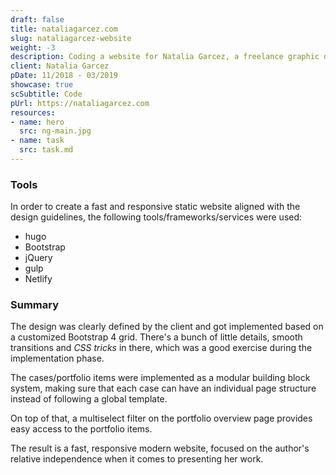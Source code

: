 ```yaml
---
draft: false
title: nataliagarcez.com
slug: nataliagarcez-website
weight: -3
description: Coding a website for Natalia Garcez, a freelance graphic designer.
client: Natalia Garcez
pDate: 11/2018 - 03/2019
showcase: true
scSubtitle: Code
pUrl: https://nataliagarcez.com
resources:
- name: hero
  src: ng-main.jpg
- name: task
  src: task.md
---
```


### Tools

In order to create a fast and responsive static website aligned with the design guidelines, the following tools/frameworks/services were used:

- hugo
- Bootstrap
- jQuery
- gulp
- Netlify

### Summary

The design was clearly defined by the client and got implemented based on a customized Bootstrap 4 grid. There's a bunch of little details, smooth transitions and _CSS tricks_ in there, which was a good exercise during the implementation phase.

The cases/portfolio items were implemented as a modular building block system, making sure that each case can have an individual page structure instead of following a global template.

On top of that, a multiselect filter on the portfolio overview page provides easy access to the portfolio items.

The result is a fast, responsive modern website, focused on the author's relative independence when it comes to presenting her work.